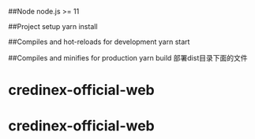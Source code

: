 ##Node
node.js >= 11

##Project setup
yarn install

##Compiles and hot-reloads for development
yarn start

##Compiles and minifies for production
yarn build
部署dist目录下面的文件
# credinex-official-web
# credinex-official-web
